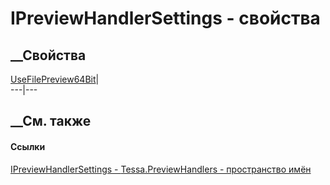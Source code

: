 # IPreviewHandlerSettings - свойства
##  __Свойства
[UseFilePreview64Bit](P_Tessa_PreviewHandlers_IPreviewHandlerSettings_UseFilePreview64Bit.htm)|  
---|---  
## __См. также
#### Ссылки
[IPreviewHandlerSettings -
](T_Tessa_PreviewHandlers_IPreviewHandlerSettings.htm)
[Tessa.PreviewHandlers - пространство имён](N_Tessa_PreviewHandlers.htm)

